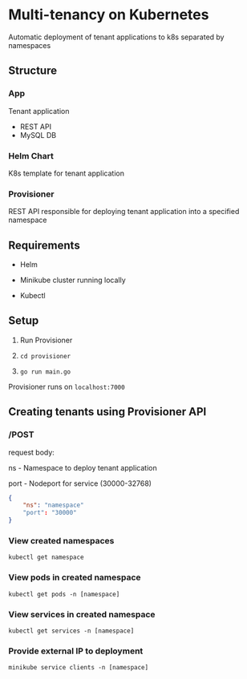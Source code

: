 # Multi-tenancy on Kubernetes
Automatic deployment of tenant applications to k8s separated by namespaces

## Structure

### App
Tenant application
- REST API
- MySQL DB

### Helm Chart
K8s template for tenant application


### Provisioner
REST API responsible for deploying tenant application into a specified namespace

## Requirements

- Helm

- Minikube cluster running locally

- Kubectl

## Setup

1. Run Provisioner

2. `cd provisioner`

3. `go run main.go`

Provisioner runs on `localhost:7000`

## Creating tenants using Provisioner API

### /POST

request body:

ns - Namespace to deploy tenant application

port - Nodeport for service  (30000-32768)


```json
{
    "ns": "namespace"
    "port": "30000"
}
```

### View created namespaces

`kubectl get namespace`

### View pods in created namespace

`kubectl get pods -n [namespace]`

### View services  in created namespace

`kubectl get services -n [namespace]`

### Provide external IP to deployment

`minikube service clients -n [namespace]`
